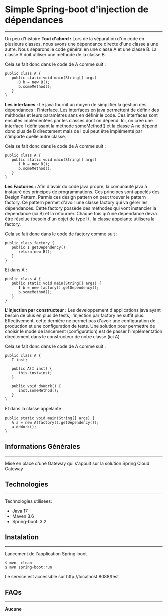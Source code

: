 ## <h1>Simple Spring-boot d'injection de dépendances</h1>
***
Un peu d'histoire
**Tout d'abord :**
Lors de la séparation d'un code en plusieurs classes, nous avons une dépendance directe d'une classe a une autre. Nous séparons le code général en une classe A et une classe B. La classe A doit utiliser une méthode de la classe B.

Cela se fait donc dans le code de A comme suit :
```
public class A {
   public static void main(String[] args) 
      B b = new B();
      b.someMethod();
   }
}
```
**Les interfaces :**
Le java fournit un moyen de simplifier la gestion des dépendances : l'Interface. Les interfaces en java permettent de définir des méthodes et leurs paramètres sans en définir le code. Ces interfaces sont ensuites implémentées par les classes dont on dépend.
Ici, on crée une interface I définissant la méthode someMethod() et la classe A ne dépend donc plus de B directement mais de I qui peut être implémenté par n'importe quelle autre classe.

Cela se fait donc dans le code de A comme suit :
```
public class A {
   public static void main(String[] args) 
      I b = new B();
      b.someMethod();
   }
}
```

**Les Factories :**
Afin d'avoir du code java propre, la comunauté java à instauré des principes de programmations. Ces principes sont appelés des Design Pattern. Parmis ces design pattern on peut trouver le pattern factory. Ce pattern permet d'avoir une classe factory qui va gérer les dépendances. Cette factory possède des méthodes qui vont instancier la dépendance (ici B) et la retourner. Chaque fois qu'une dépendance devra être résolue (besoin d'un objet de type I) , la classe appelante utilisera la factory.

Cela se fait donc dans le code de factory comme suit :
```
public class factory {
   public I getDependency() 
      return new B();
   }
}
```

Et dans A :
```
public class A {
   public static void main(String[] args) {
      I b = new factory().getDependency();
      b.someMethod();
   }
}
```

**L'injection par constructeur :**
Les developpement d'applications java ayant besoin de plus en plus de tests, l'injection par factory ne suffit plus. Effectivement, cette dernière ne permet pas d'avoir une configuration de production et une configuration de tests. Une solution pour permettre de choisir le mode de lancement (configuration) est de passer l'implémentation directement dans le constructeur de notre classe (ici A)

Cela se fait donc dans le code de A comme suit :
```
public class A {
   I inst;

   public A(I inst) {
      this.inst=inst;
   }

   public void doWork() {
      inst.someMethod();
   }
}
```

Et dans la classe appelante :

```
public static void main(String[] args) {
   A a = new A(factory().getDependency());
   a.doWork();
}
```


## Informations Générales
***
Mise en place d'une Gateway qui s'appuit sur la solution Spring Cloud Gateway
## Technologies
***
Technologies utilisées:
* Java 17 
* Maven 3.6
* Spring-boot: 3.2
## Instalation
***
Lancement de l'application Spring-boot<br>
```
$ mvn  clean
$ mvn spring-boot:run
```
Le service est accessible sur http://localhost:8088/test

## FAQs
***
**Aucune**





